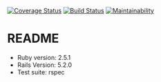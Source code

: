 [![Coverage Status](https://coveralls.io/repos/github/fosterfarrell9/mampf/badge.svg?branch=master)](https://coveralls.io/github/fosterfarrell9/mampf?branch=master)
[![Build Status](https://travis-ci.org/fosterfarrell9/mampf.svg?branch=master)](https://travis-ci.org/fosterfarrell9/mampf)
[![Maintainability](https://api.codeclimate.com/v1/badges/5759a52c062a4a4b2faf/maintainability)](https://codeclimate.com/github/fosterfarrell9/mampf/maintainability)

# README

* Ruby version: 2.5.1
* Rails Version: 5.2.0
* Test suite: rspec
